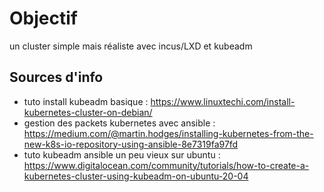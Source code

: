 
# Objectif

un cluster simple mais réaliste avec incus/LXD et kubeadm



## Sources d'info

- tuto install kubeadm basique : https://www.linuxtechi.com/install-kubernetes-cluster-on-debian/
- gestion des packets kubernetes avec ansible : https://medium.com/@martin.hodges/installing-kubernetes-from-the-new-k8s-io-repository-using-ansible-8e7319fa97fd
- tuto kubeadm ansible un peu vieux sur ubuntu : https://www.digitalocean.com/community/tutorials/how-to-create-a-kubernetes-cluster-using-kubeadm-on-ubuntu-20-04